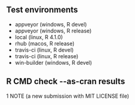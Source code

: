 ## Test environments

* appveyor (windows, R devel)
* appveyor (windows, R release)
* local (linux, R 4.1.0)
* rhub (macos, R release)
* travis-ci (linux, R devel)
* travis-ci (linux, R release)
* win-builder (windows, R devel)

## R CMD check --as-cran results

1 NOTE (a new submission with MIT LICENSE file)

